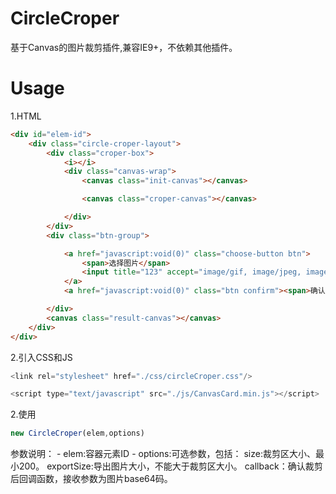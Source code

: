 
# CircleCroper

基于Canvas的图片裁剪插件,兼容IE9+，不依赖其他插件。


# Usage

1.HTML
```html
<div id="elem-id">
    <div class="circle-croper-layout">
        <div class="croper-box">
            <i></i>
            <div class="canvas-wrap">
                <canvas class="init-canvas"></canvas>

                <canvas class="croper-canvas"></canvas>

            </div>
        </div>
        <div class="btn-group">

            <a href="javascript:void(0)" class="choose-button btn">
                <span>选择图片</span>
                <input title="123" accept="image/gif, image/jpeg, image/x-png" class="img-input" type="file" action-type="changeFile" node-type="file1" name="pic1">
            </a>
            <a href="javascript:void(0)" class="btn confirm"><span>确认</span></a>

        </div>
        <canvas class="result-canvas"></canvas>
    </div>
</div>
```
2.引入CSS和JS
```javascript
<link rel="stylesheet" href="./css/circleCroper.css"/>

<script type="text/javascript" src="./js/CanvasCard.min.js"></script>
```

2.使用
```javascript
new CircleCroper(elem,options)
```
参数说明：
    	- elem:容器元素ID
    	- options:可选参数，包括：
			size:裁剪区大小、最小200。
			exportSize:导出图片大小，不能大于裁剪区大小。
			callback：确认裁剪后回调函数，接收参数为图片base64码。
